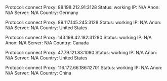 Protocol: connect
Proxy: 88.198.212.91:3128
Status: working
IP: N/A
Anon: N/A
Server: N/A
Country: Germany

Protocol: connect
Proxy: 89.117.145.245:3128
Status: working
IP: N/A
Anon: N/A
Server: N/A
Country: United States

Protocol: connect
Proxy: 143.198.42.182:31280
Status: working
IP: N/A
Anon: N/A
Server: N/A
Country: Canada

Protocol: connect
Proxy: 47.79.121.83:1080
Status: working
IP: N/A
Anon: N/A
Server: N/A
Country: United States

Protocol: connect
Proxy: 116.172.66.186:12701
Status: working
IP: N/A
Anon: N/A
Server: N/A
Country: China


